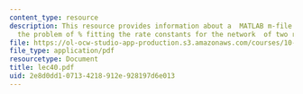 ```yaml
---
content_type: resource
description: This resource provides information about a  MATLAB m-file that sets up
  the problem of % fitting the rate constants for the network  of two reactions.
file: https://ol-ocw-studio-app-production.s3.amazonaws.com/courses/10-34-numerical-methods-applied-to-chemical-engineering-fall-2005/2e8d0dd107134218912e928197d6e013_lec40.pdf
file_type: application/pdf
resourcetype: Document
title: lec40.pdf
uid: 2e8d0dd1-0713-4218-912e-928197d6e013
---
```

